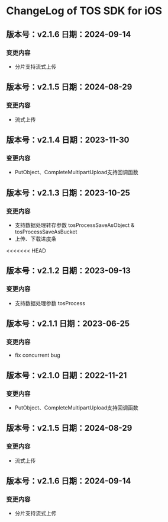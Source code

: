 # ChangeLog of TOS SDK for iOS

## 版本号：v2.1.6 日期：2024-09-14

### 变更内容

* 分片支持流式上传


## 版本号：v2.1.5 日期：2024-08-29

### 变更内容

* 流式上传

## 版本号：v2.1.4 日期：2023-11-30

### 变更内容

* PutObject、CompleteMultipartUpload支持回调函数

## 版本号：v2.1.3 日期：2023-10-25

### 变更内容

* 支持数据处理转存参数 tosProcessSaveAsObject & tosProcessSaveAsBucket
* 上传、下载进度条

<<<<<<< HEAD

## 版本号：v2.1.2 日期：2023-09-13

### 变更内容

* 支持数据处理参数 tosProcess

## 版本号：v2.1.1 日期：2023-06-25

### 变更内容

* fix concurrent bug

## 版本号：v2.1.0 日期：2022-11-21

### 变更内容



* PutObject、CompleteMultipartUpload支持回调函数


## 版本号：v2.1.5 日期：2024-08-29

### 变更内容

* 流式上传

## 版本号：v2.1.6 日期：2024-09-14

### 变更内容

* 分片支持流式上传
